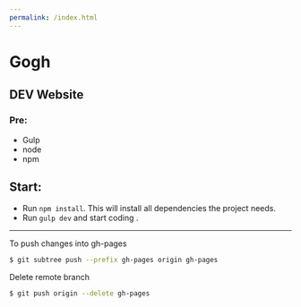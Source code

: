 ```yaml
---
permalink: /index.html
---
```


# Gogh

## DEV Website

### Pre:

- Gulp
- node
- npm

## Start:

- Run `npm install`. This will install all dependencies the project needs.
- Run `gulp dev` and start coding .

----

To push changes into gh-pages

```bash
$ git subtree push --prefix gh-pages origin gh-pages
```

Delete remote branch

```bash
$ git push origin --delete gh-pages
```
